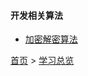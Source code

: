 #### 开发相关算法

* [加密解密算法](EncryptionDecryptionAlgorithm/EncryptionDecryptionAlgorithm.md)


[首页](../../README.md) > [学习总览](../../introduction/studyCatalogList.md)
